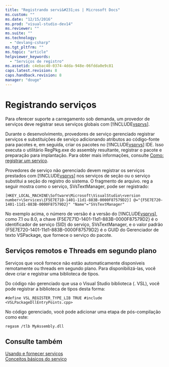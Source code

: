 ```yaml
---
title: "Registrando servi&#231;os | Microsoft Docs"
ms.custom: ""
ms.date: "12/15/2016"
ms.prod: "visual-studio-dev14"
ms.reviewer: ""
ms.suite: ""
ms.technology: 
  - "devlang-csharp"
ms.tgt_pltfrm: ""
ms.topic: "article"
helpviewer_keywords: 
  - "Serviços de registro"
ms.assetid: c4ebac40-0374-4dda-948e-06fdda0e9c81
caps.latest.revision: 8
caps.handback.revision: 8
manager: "douge"
---
```

# Registrando servi&#231;os
Para oferecer suporte a carregamento sob demanda, um provedor de serviços deve registrar seus serviços globais com [!INCLUDE[vsprvs](../code-quality/includes/vsprvs_md.md)].  
  
 Durante o desenvolvimento, provedores de serviço gerenciado registrar serviços e substituições de serviço adicionando atributos ao código\-fonte para pacotes e, em seguida, criar os pacotes no [!INCLUDE[vsprvs](../code-quality/includes/vsprvs_md.md)] IDE. Isso executa o utilitário RegPkg.exe do assembly resultante, registrar o pacote e preparação para implantação. Para obter mais informações, consulte [Como: registrar um serviço](../misc/how-to-register-a-service.md).  
  
 Provedores de serviço não gerenciado devem registrar os serviços prestados com [!INCLUDE[vsprvs](../code-quality/includes/vsprvs_md.md)] nos serviços de seção ou o serviço substitui a seção do registro do sistema. O fragmento de arquivo. reg a seguir mostra como o serviço, SVsTextManager, pode ser registrado:  
  
```  
[HKEY_LOCAL_MACHINE\Software\Microsoft\VisualStudio\<version number>\Services\{F5E7E71D-1401-11d1-883B-0000F87579D2}] @="{F5E7E720-1401-11d1-883B-0000F87579D2}" "Name"="SVsTextManager"  
```  
  
 No exemplo acima, o número de versão é a versão do [!INCLUDE[vsprvs](../code-quality/includes/vsprvs_md.md)], como 7.1 ou 8.0, a chave {F5E7E71D\-1401\-11d1\-883B\-0000F87579D2} é o identificador de serviço \(SID\) do serviço, SVsTextManager, e o valor padrão {F5E7E720\-1401\-11d1\-883B\-0000F87579D2} é o GUID do Gerenciador de texto VSPackage, que fornece o serviço do pacote.  
  
## Serviços remotos e Threads em segundo plano  
 Serviços que você fornece não estão automaticamente disponíveis remotamente ou threads em segundo plano. Para disponibilizá\-las, você deve criar e registrar uma biblioteca de tipos.  
  
 Do código não gerenciado que usa o Visual Studio biblioteca \(. VSL\), você pode registrar a biblioteca de tipos desta forma:  
  
```  
#define VSL_REGISTER_TYPE_LIB TRUE #include <VSLPackageDllEntryPoints.cpp>  
```  
  
 No código gerenciado, você pode adicionar uma etapa de pós\-compilação como este:  
  
```  
regasm /tlb MyAssembly.dll  
```  
  
## Consulte também  
 [Usando e fornecer serviços](../extensibility/using-and-providing-services.md)   
 [Conceitos básicos do serviço](../extensibility/internals/service-essentials.md)